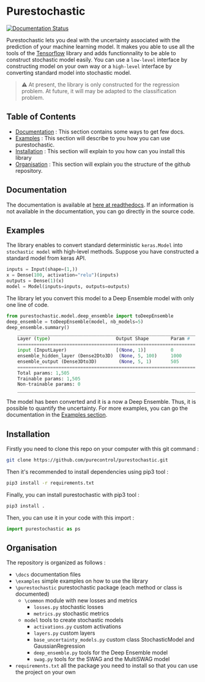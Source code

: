 # Purestochastic

[![Documentation Status](https://readthedocs.org/projects/purestochastic/badge/?version=latest)](https://purestochastic.readthedocs.io/en/latest/?badge=latest)

Purestochastic lets you deal with the uncertainty associated with the prediction of your machine learning model. It makes you able to use all the tools of the [Tensorflow](https://www.tensorflow.org/) library and adds functionnality to be able to construct stochastic model easily. You can use a ``low-level`` interface by constructing model on your own way or a ``high-level`` interface by converting standard model into stochastic model.

> :warning: At present, the library is only constructed for the regression problem. At future, it will may be adapted to the classification problem.

## Table of Contents

- [Documentation](https://github.com/purecontrol/purestochastic#docs) : This section contains some ways to get few docs.
- [Examples](https://github.com/purecontrol/purestochastic#examples) :  This section will describe to you how you can use purestochastic.
- [Installation](https://github.com/purecontrol/purestochastic#installation) : This section will explain to you how can you install this library
- [Organisation](https://github.com/purecontrol/purestochastic#organisation) : This section will explain you the structure of the github repository.

## Documentation

The documentation is available at [here at readthedocs](https://purestochastic.readthedocs.io/en/latest/index.html). If an information is not available in the documentation, you can go directly in the source code.

## Examples

The library enables to convert standard deterministic ``keras.Model`` into ``stochastic model`` with high-level methods. Suppose you have constructed a standard model from keras API.

```python
inputs = Input(shape=(1,))
x = Dense(100, activation="relu")(inputs)
outputs = Dense(1)(x)
model = Model(inputs=inputs, outputs=outputs)
```

The library let you convert this model to a Deep Ensemble model with only one line of code.

```python
from purestochastic.model.deep_ensemble import toDeepEnsemble
deep_ensemble = toDeepEnsemble(model, nb_models=5)
deep_ensemble.summary()
    _________________________________________________________________
    Layer (type)                        Output Shape        Param #   
    =================================================================
    input (InputLayer)                  [(None, 1)]         0                                                            
    ensemble_hidden_layer (Dense2Dto3D)  (None, 5, 100)     1000                                                                                           
    ensemble_output (Dense3Dto3D)        (None, 5, 1)       505                                                                                                                        
    =================================================================
    Total params: 1,505
    Trainable params: 1,505
    Non-trainable params: 0
    _________________________________________________________________
```

The model has been converted and it is a now a Deep Ensemble. Thus, it is possible to quantify the uncertainty. For more examples, you can go the documentation in the [Examples section](https://purestochastic.readthedocs.io/en/latest/examples.html).

## Installation

Firstly you need to clone this repo on your computer with this git command : 

``` bash
git clone https://github.com/purecontrol/purestochastic.git
```

Then it's recommended to install dependencies using pip3 tool :

``` bash
pip3 install -r requirements.txt
```

Finally, you can install purestochastic with pip3 tool :

``` bash
pip3 install .
```

Then, you can use it in your code with this import :

```python
import purestochastic as ps
```

## Organisation

The repository is organized as follows : 

* `\docs` documentation files 
* `\examples` simple examples on how to use the library
* `\purestochastic` purestochastic package (each method or class is documented)
  * `\common` module with new losses and metrics
    * `losses.py` stochastic losses
    * `metrics.py` stochastic metrics
  * `model` tools to create stochastic models
    * `activations.py` custom activations
    * `layers.py` custom layers
    * `base_uncertainty_models.py` custom class StochasticModel and GaussianRegression
    * `deep_ensemble.py` tools for the Deep Ensemble model
    * `swag.py` tools for the SWAG and the MultiSWAG model
* `requirements.txt` all the package you need to install so that you can use the project on your own


